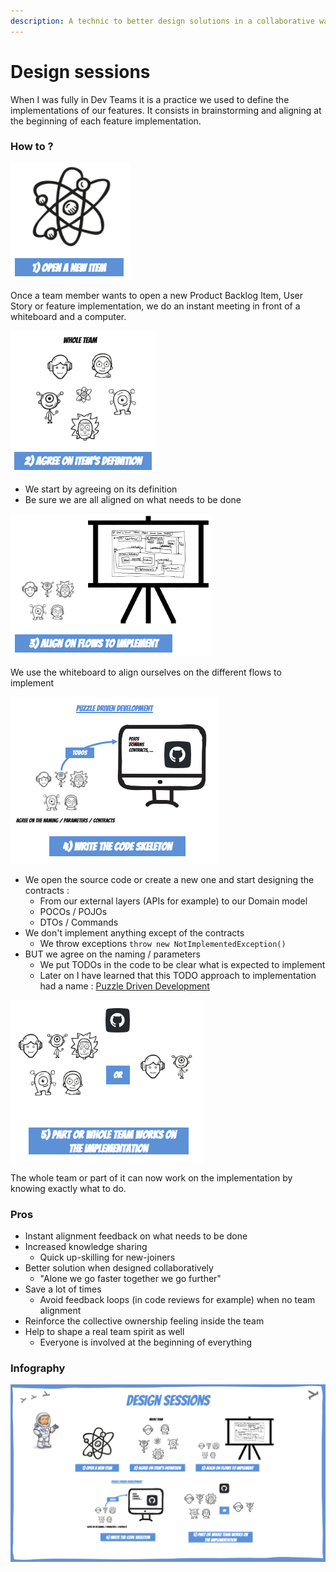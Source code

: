 ```yaml
---
description: A technic to better design solutions in a collaborative way
---
```


# Design sessions

When I was fully in Dev Teams it is a practice we used to define the implementations of our features. It consists in brainstorming and aligning at the beginning of each feature implementation.

### How to ?

![](<../../.gitbook/assets/image (409).png>)

Once a team member wants to open a new Product Backlog Item, User Story or feature implementation, we do an instant meeting in front of a whiteboard and a computer.

![](<../../.gitbook/assets/image (411).png>)

* We start by agreeing on its definition
* Be sure we are all aligned on what needs to be done

![](<../../.gitbook/assets/image (412).png>)

We use the whiteboard to align ourselves on the different flows to implement

![](<../../.gitbook/assets/image (413).png>)

* We open the source code or create a new one and start designing the contracts :
  * From our external layers (APIs for example) to our Domain model
  * POCOs / POJOs
  * DTOs / Commands
* We don't implement anything except of the contracts
  * We throw exceptions `throw new NotImplementedException()`
* BUT we agree on the naming / parameters
  * We put TODOs in the code to be clear what is expected to implement
  * Later on I have learned that this TODO approach to implementation had a name : [Puzzle Driven Development](https://www.yegor256.com/2010/03/04/pdd.html)

![](<../../.gitbook/assets/image (414).png>)

The whole team or part of it can now work on the implementation by knowing exactly what to do.

### Pros

* Instant alignment feedback on what needs to be done
* Increased knowledge sharing
  * Quick up-skilling for new-joiners
* Better solution when designed collaboratively
  * "Alone we go faster together we go further"
* Save a lot of times
  * Avoid feedback loops (in code reviews for example) when no team alignment
* Reinforce the collective ownership feeling inside the team
* Help to shape a real team spirit as well
  * Everyone is involved at the beginning of everything

### Infography

![](<../../.gitbook/assets/image (407).png>)
